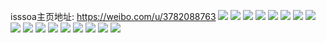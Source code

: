 isssoa主页地址: https://weibo.com/u/3782088763 
![](https://wx4.sinaimg.cn/mw2000/e16e183bgy1h8ypbdyct6j20u0140n21.jpg) 
![](https://wx4.sinaimg.cn/mw2000/e16e183bgy1h8ypbjlyrmj20u0140n7p.jpg) 
![](https://wx4.sinaimg.cn/mw2000/e16e183bgy1h8ptvnb4uaj20u01407em.jpg) 
![](https://wx4.sinaimg.cn/mw2000/e16e183bgy1h8ptwgteo8j20u0140dob.jpg) 
![](https://wx4.sinaimg.cn/mw2000/e16e183bgy1h8ptvuqjsij20n01ds43i.jpg) 
![](https://wx4.sinaimg.cn/mw2000/e16e183bgy1h8il2g2gddj20n01dsjtv.jpg) 
![](https://wx4.sinaimg.cn/mw2000/e16e183bgy1h8il2jw2quj20u0140dq6.jpg) 
![](https://wx4.sinaimg.cn/mw2000/e16e183bgy1h8c039ax4bj20u0191jzf.jpg) 
![](https://wx4.sinaimg.cn/mw2000/e16e183bgy1h851zbb08xj20u0140tgx.jpg) 
![](https://wx4.sinaimg.cn/mw2000/e16e183bly1h7e5hnii3bj20n01dsk7d.jpg) 
![](https://wx4.sinaimg.cn/mw2000/e16e183bly1h7078djd1xj20n01ds4fu.jpg) 
![](https://wx4.sinaimg.cn/mw2000/e16e183bly1h44c7okrjoj21es1vp7wh.jpg) 
![](https://wx4.sinaimg.cn/mw2000/e16e183bly1h44c7l8btaj21n826zkjl.jpg) 
![](https://wx4.sinaimg.cn/mw2000/e16e183bgy1h2119xzwcjj20n00mhtaq.jpg) 
![](https://wx4.sinaimg.cn/mw2000/e16e183bgy1h1rznshc60j22c0340hdw.jpg) 
![](https://wx4.sinaimg.cn/mw2000/e16e183bgy1h1rznvkscxj22c02c0u0y.jpg) 
![](https://wx4.sinaimg.cn/mw2000/e16e183bgy1h1lbasytloj20u00u0436.jpg) 
